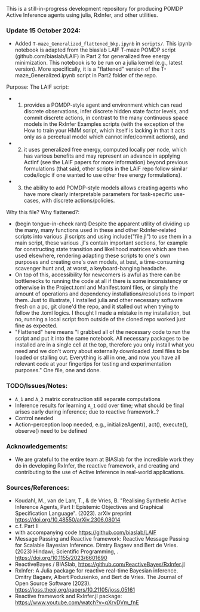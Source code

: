 This is a still-in-progress development repository for producing POMDP Active Inference agents using julia, RxInfer, and other utilities.

### Update 15 October 2024:
- Added `T-maze_Generalized_flattened_bkp.ipynb` in `scripts/`. This ipynb notebook is adapted from the biaslab LAIF T-maze POMDP script (github.com/biaslab/LAIF) in Part 2 for generalized free energy minimization. This notebook is to be run on a julia kernel (e.g., latest version). More specifically, it is a "flattened" version of the T-maze_Generalized.ipynb script in Part2 folder of the repo.

Purpose: The LAIF script: 
- 1) provides a POMDP-style agent and environment which can read discrete observations, infer discrete hidden state factor levels, and commit discrete actions, in contrast to the many continuous space models in the RxInfer Examples scripts (with the exception of the How to train your HMM script, which itself is lacking in that it acts only as a percetual model which cannot infer/commit actions), and
- 2) it uses generalized free energy, computed locally per node, which has various benefits and may represent an advance in applying ActInf (see the LAIF papers for more information) beyond previous formulations (that said, other scripts in the LAIF repo follow similar code/logic if one wanted to use other free energy formulations).
- 3) the ability to add POMDP-style models allows creating agents who have more clearly interpretable parameters for task-specific use-cases, with discrete actions/policies.

Why this file? Why flattened?:
- (begin tongue-in-cheek rant) Despite the apparent utility of dividing up the many, many functions used in these and other RxInfer-related scripts into various .jl scripts and using include("file.jl") to use them in a main script, these various .jl's contain important sections, for example for constructing state transition and likelihood matrices which are then used elsewhere, rendering adapting these scripts to one's own purposes and creating one's own models, at best, a time-consuming scavenger hunt and, at worst, a keyboard-banging headache.
- On top of this, accessibility for newcomers is awful as there can be bottlenecks to running the code at all if there is some inconsistency or otherwise in the Project.toml and Manifest.toml files, or simply the amount of operations and dependency installations/resolutions to import them. Just to illustrate, I installed julia and other necessary software fresh on a pc, git clone'd the repo, and it stalled out when trying to follow the .toml logics. I thought I made a mistake in my installation, but no, running a local script from outside of the cloned repo worked just fine as expected.
- "Flattened" here means "I grabbed all of the necessary code to run the script and put it into the same notebook. All necessary packages to be installed are in a single cell at the top, therefore you only install what you need and we don't worry about externally downloaded .toml files to be loaded or stalling out. Everything is all in one, and now you have all relevant code at your fingertips for testing and experimentation purposes." One file, one and done.

### TODO/Issues/Notes:
- `A_1` and `A_2` matrix construction still separate computations
- Inference results for learning `A_1` odd over time; what should be final arises early during inference; due to reactive framework..? 
- Control needed
- Action-perception loop needed, e.g., initializeAgent(), act(), execute(), observe() need to be defined

### Acknowledgements:
- We are grateful to the entire team at BIASlab for the incredible work they do in developing RxInfer, the reactive framework, and creating and contributing to the use of Active Inference in real-world applications.

### Sources/References:
- 	Koudahl, M., van de Larr, T., & de Vries, B. "Realising Synthetic Active Inference Agents, Part I: Epistemic Objectives and Graphical Specification Language". (2023). arXiv preprint 
https://doi.org/10.48550/arXiv.2306.08014
  - c.f. Part II
  - with accompanying code https://github.com/biaslab/LAIF
- Message Passing and Reactive framework: Reactive Message Passing for Scalable Bayesian Inference. Dimtry Bagaev and Bert de Vries. (2023) Hindawi; Scientific Programming, .  https://doi.org/10.1155/2023/6601690
- ReactiveBayes / BIASlab, https://github.com/ReactiveBayes/RxInfer.jl
- RxInfer: A Julia package for reactive real-time Bayesian inference. Dmitry Bagaev, Albert Podusenko, and Bert de Vries. The Journal of Open Source Software (2023). https://joss.theoj.org/papers/10.21105/joss.05161
- Reactive framework and RxInfer.jl package: https://www.youtube.com/watch?v=qXrvDVm_fnE
